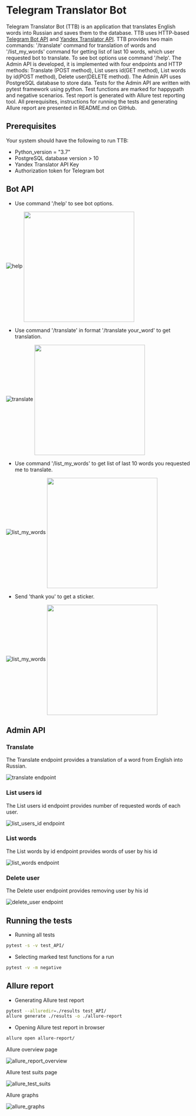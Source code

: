 # Telegram Translator Bot
Telegram Translator Bot (TTB) is an application that translates English words into Russian and saves them to the database. 
TTB uses HTTP-based [Telegram Bot API](https://core.telegram.org/bots/api) and [Yandex Translator API](https://yandex.ru/dev/translate/doc/dg/concepts/about-docpage/). 
TTB provides two main commands: '/translate' command for translation of words and '/list_my_words' command for getting list of last 10 words, which user requested bot to translate.
To see bot options use command '/help'. The Admin API is developed, it is implemented with four endpoints and HTTP methods: Translate (POST method), List users id(GET method), List words by id(POST method), 
Delete user(DELETE method). The Admin API uses PostgreSQL database to store data. Tests for the Admin API are written with pytest framework using python. Test functions are marked for happypath and negative scenarios. 
Test report is generated with Allure test reporting tool. All prerequisites, instructions for running the tests and generating Allure report are presented in README.md on GitHub.

## Prerequisites
Your system should have the following to run TTB:
* Python_version = "3.7"
* PostgreSQL database version > 10
* Yandex Translator API Key
* Authorization token for Telegram bot

## Bot API

* Use command '/help' to see bot options.

![help](/images/help.png) <img src="/images/help.png" width=300 align=center>

* Use command '/translate' in format '/translate your_word' to get translation.

![translate](/images/translate_hi.png) <img src="/images/translate_hi.png" width=300 align=center>

* Use command '/list_my_words' to get list of last 10 words you requested me to translate. 

![list_my_words](/images/list_my_words.png) <img src="/images/list_my_words.png" width=300 align=center>

* Send 'thank you' to get a sticker.

![list_my_words](/images/thank_you.png) <img src="/images/thank_you.png" width=300 align=center>
                                 
## Admin API
###  Translate 

The Translate endpoint provides a translation of a word from English into Russian.

![translate endpoint](/images/translate.png)

###  List users id

The List users id endpoint provides number of requested words of each user.

![list_users_id endpoint](/images/list_users_id.png)

###  List words

The List words by id endpoint provides words of user by his id

![list_words endpoint](/images/list_words.png)

###  Delete user

The Delete user endpoint provides removing user by his id 

![delete_user endpoint](/images/delete_user.png)

## Running the tests
* Running all tests
```bash
pytest -s -v test_API/
```
* Selecting marked test functions for a run
```bash
pytest -v -m negative
```

## Allure report

* Generating Allure test report

```bash
pytest --alluredir=./results test_API/
allure generate ./results -o ./allure-report
```
* Opening Allure test report in browser 
```bash
allure open allure-report/
```
Allure overview page

![allure_report_overview](/images/allure_report_overview.png)

Allure test suits page

![allure_test_suits](/images/allure_test_suits.png)

Allure graphs

![allure_graphs](/images/allure_graphs.png)
